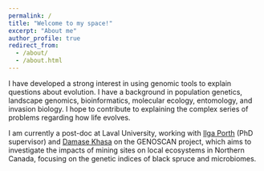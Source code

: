 ```yaml
---
permalink: /
title: "Welcome to my space!"
excerpt: "About me"
author_profile: true
redirect_from: 
  - /about/
  - /about.html
---
```




I have developed a strong interest in using genomic tools to explain questions about evolution. I have a background in population genetics, landscape genomics, bioinformatics, molecular ecology, entomology, and invasion biology. I hope to contribute to explaining the complex series of problems regarding how life evolves.

I am currently a post-doc at Laval University, working with [Ilga Porth](https://www.ibis.ulaval.ca/en/research/ilga-porth/) (PhD supervisor) and [Damase Khasa](https://www.ffgg.ulaval.ca/departements/sbf/professeurs/damase-p-khasa) on the GENOSCAN project, which aims to investigate the impacts of mining sites on local ecosystems in Northern Canada, focusing on the genetic indices of black spruce and microbiomes.
